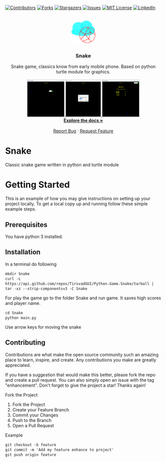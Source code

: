 [![Contributors][contributors-shield]][contributors-url]
[![Forks][forks-shield]][forks-url]
[![Stargazers][stars-shield]][stars-url]
[![Issues][issues-shield]][issues-url]
[![MIT License][license-shield]][license-url]
[![LinkedIn][linkedin-shield]][linkedin-url]


<!-- PROJECT LOGO -->
<br />
<div align="center">
  <a href="https://github.com/TirsvadGUI/Python.Game.Snake">
    <img src="images/logo.png" alt="Logo" width="80" height="80">
  </a>

  <h3 align="center">Snake</h3>

  <p align="center">
    Snake game, classics know from early mobile phone. Based on python turtle module for graphics.
    <br />
    <br />
    <a href="https://github.com/TirsvadGUI/Python.Game.Snake/blob/main/images/screenshot01.png">
      <img src="images/screenshot01.png" alt="screenshot" width="120" height="120">
    </a>
    <a href="https://github.com/TirsvadGUI/Python.Game.Snake/blob/main/images/screenshot02.png">
      <img src="images/screenshot02.png" alt="screenshot" height="120">
    </a>
    <a href="https://github.com/TirsvadGUI/Python.Game.Snake/blob/main/images/screenshot03.png">
      <img src="images/screenshot03.png" alt="screenshot" width="120" height="120">
    </a>
    <br />
    <a href="https://github.com/TirsvadGUI/Python.Game.Snake"><strong>Explore the docs »</strong></a>
    <br />
    <br />
    <a href="https://github.com/TirsvadGUI/Python.Game.Snake/issues/new?labels=bug&template=bug-report---.md">Report Bug</a>
    ·
    <a href="https://github.com/TirsvadGUI/Python.Game.Snake/issues/new?labels=enhancement&template=feature-request---.md">Request Feature</a>
  </p>
</div>


# Snake
Classic snake game written in python and turtle module

# Getting Started
This is an example of how you may give instructions on setting up your project locally. To get a local copy up and running follow these simple example steps.

## Prerequisites
You have python 3 installed.

## Installation
In a terminal do following

```console
mkdir Snake
curl -L https://api.github.com/repos/TirsvadGUI/Python.Game.Snake/tarball | tar -xz --strip-components=3 -C Snake
```

For play the game go to the folder Snake and run game.
It saves high scores and player name.

```commandline
cd Snake
python main.py
```

Use arrow keys for moving the snake

## Contributing

Contributions are what make the open source community such an amazing place to learn, inspire, and create. Any contributions you make are greatly appreciated.

If you have a suggestion that would make this better, please fork the repo and create a pull request. You can also simply open an issue with the tag "enhancement". Don't forget to give the project a star! Thanks again!

Fork the Project

<ol>
    <li>Fork the Project</li>
    <li>Create your Feature Branch</li>
    <li>Commit your Changes</li>
    <li>Push to the Branch</li>
    <li>Open a Pull Request</li>
</ol>

Example

```commandline
git checkout -b feature
git commit -m 'Add my feature enhance to project'
git push origin feature
```

<!-- MARKDOWN LINKS & IMAGES -->
<!-- https://www.markdownguide.org/basic-syntax/#reference-style-links -->

[contributors-shield]: https://img.shields.io/github/contributors/TirsvadGUI/Python.Game.Snake?style=for-the-badge
[contributors-url]: https://github.com/[github-repo]/graphs/contributors

[forks-shield]: https://img.shields.io/github/forks/TirsvadGUI/Python.Game.Snake?style=for-the-badge

[forks-url]: https://github.com/TirsvadGUI/Python.Game.Snake/network/members

[stars-shield]: https://img.shields.io/github/stars/TirsvadGUI/Python.Game.Snake?style=for-the-badge

[stars-url]: https://github.com/TirsvadGUI/Python.Game.Snake/stargazers

[issues-shield]: https://img.shields.io/github/issues/TirsvadGUI/Python.Game.Snake?style=for-the-badge

[issues-url]: https://github.com/TirsvadGUI/Python.Game.Snake/issues

[license-shield]: https://img.shields.io/github/license/TirsvadGUI/Python.Game.Snake?style=for-the-badge

[license-url]: https://github.com/TirsvadGUI/Python.Game.Snake/blob/master/LICENSE.txt
[linkedin-shield]: https://img.shields.io/badge/-LinkedIn-black.svg?style=for-the-badge&logo=linkedin&colorB=555
[linkedin-url]: https://www.linkedin.com/in/jens-tirsvad-nielsen-13b795b9/
